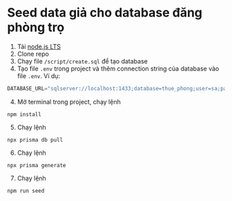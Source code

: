 # Seed data giả cho database đăng phòng trọ

1. Tải [node.js LTS](https://nodejs.org/en)
2. Clone repo
3. Chạy file ```/script/create.sql``` để tạo database
4. Tạo file ```.env``` trong project và thêm connection string của database vào file ```.env```. Ví dụ:

```js
DATABASE_URL="sqlserver://localhost:1433;database=thue_phong;user=sa;password=vi_du_password;encrypt=true;trustServerCertificate=true;hostNameInCertificate=*.database.windows.net;loginTimeout=30;"
```

4. Mở terminal trong project, chạy lệnh 

```console
npm install
```

5. Chạy lệnh 

```console
npx prisma db pull
```

6. Chạy lệnh 

```console
npx prisma generate
```

7. Chạy lệnh 

```console
npm run seed
```